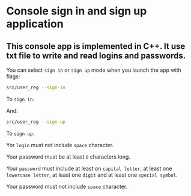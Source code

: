 # Console sign in and sign up application

## This console app is implemented in C++. It use txt file to write and read logins and passwords.

You can select `sign in` or `sign up` mode when you launch the app with flags:

```bash
src/user_reg --sign-in
```
To `sign in`.

And:
```bash
src/user_reg --sign-up
```
To `sign up`.

Yor `login` must not include `space` character.

Your password must be at least `8` characters long.

Your `password` must include at least on `capital letter`, at least one `lowercase letter`, at least one `digit` and at least one `special symbol`.

Your password must not include `space` character.